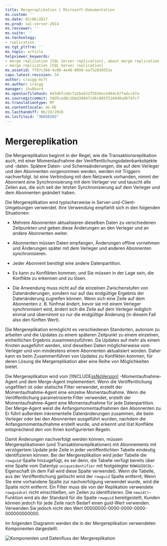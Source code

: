 ```yaml
---
title: Mergereplikation | Microsoft-Dokumentation
ms.custom: ''
ms.date: 03/06/2017
ms.prod: sql-server-2014
ms.reviewer: ''
ms.suite: ''
ms.technology:
- replication
ms.tgt_pltfrm: ''
ms.topic: article
helpviewer_keywords:
- merge replication [SQL Server replication], about merge replication
- merge replication [SQL Server replication]
ms.assetid: ff87c368-4c00-4e48-809d-ea752839551e
caps.latest.revision: 34
author: craigg-msft
ms.author: craigg
manager: jhubbard
ms.openlocfilehash: 6d3dbfcb8cfa2be632f593bece964c67fadcc47a
ms.sourcegitcommit: 5dd5cad0c1bbd308471d6c885f516948ad67dfcf
ms.translationtype: MT
ms.contentlocale: de-DE
ms.lasthandoff: 06/19/2018
ms.locfileid: "36050292"
---
```

# <a name="merge-replication"></a>Mergereplikation
  Die Mergereplikation beginnt in der Regel, wie die Transaktionsreplikation auch, mit einer Momentaufnahme der Veröffentlichungsdatenbankobjekte und -daten. Spätere Daten- und Schemaänderungen, die auf dem Verleger und den Abonnenten vorgenommen werden, werden mit Triggern nachverfolgt. Ist eine Verbindung mit dem Netzwerk vorhanden, nimmt der Abonnent eine Synchronisierung mit dem Verleger vor und tauscht alle Zeilen aus, die sich seit der letzten Synchronisierung auf dem Verleger und dem Abonnenten geändert haben.  
  
 Die Mergereplikation wird typischerweise in Server-und-Client-Umgebungen verwendet. Ihre Verwendung empfiehlt sich in den folgenden Situationen:  
  
-   Mehrere Abonnenten aktualisieren dieselben Daten zu verschiedenen Zeitpunkten und geben diese Änderungen an den Verleger und an andere Abonnenten weiter.  
  
-   Abonnenten müssen Daten empfangen, Änderungen offline vornehmen und Änderungen später mit dem Verleger und anderen Abonnenten synchronisieren.  
  
-   Jeder Abonnent benötigt eine andere Datenpartition.  
  
-   Es kann zu Konflikten kommen, und Sie müssen in der Lage sein, die Konflikte zu erkennen und zu lösen.  
  
-   Die Anwendung muss nicht auf die einzelnen Zwischenstufen von Datenänderungen, sondern nur auf das endgültige Ergebnis der Datenänderung zugreifen können. Wenn sich eine Zeile auf dem Abonnenten z. B. fünfmal ändert, bevor sie mit einem Verleger synchronisiert wird, ändert sich die Zeile auf dem Verleger lediglich einmal und übernimmt so nur die endgültige Änderung (in diesem Fall also den fünften Wert).  
  
 Die Mergereplikation ermöglicht es verschiedenen Standorten, autonom zu arbeiten und die Updates zu einem späteren Zeitpunkt zu einem einzelnen, einheitlichen Ergebnis zusammenzuführen. Da Updates auf mehr als einem Knoten ausgeführt werden, sind dieselben Daten möglicherweise vom Verleger und von mindestens einem Abonnenten aktualisiert worden. Daher kann es beim Zusammenführen von Updates zu Konflikten kommen, für deren Lösung die Mergereplikation aber eine Reihe von Möglichkeiten bietet.  
  
 Die Mergereplikation wird vom [!INCLUDE[ssNoVersion](../../../includes/ssnoversion-md.md)] -Momentaufnahme-Agent und dem Merge-Agent implementiert. Wenn die Veröffentlichung ungefiltert ist oder statische Filter verwendet, erstellt der Momentaufnahme-Agent eine einzelne Momentaufnahme. Wenn die Veröffentlichung parametrisierte Filter verwendet, erstellt der Momentaufnahme-Agent eine Momentaufnahme für jede Datenpartition. Der Merge-Agent weist die Anfangsmomentaufnahmen den Abonnenten zu. Er führt außerdem inkrementelle Datenänderungen zusammen, die beim Verleger oder bei den Abonnenten ausgeführt wurden, nachdem die Anfangsmomentaufnahme erstellt wurde, und erkennt und löst Konflikte entsprechend den von Ihnen konfigurierten Regeln.  
  
 Damit Änderungen nachverfolgt werden können, müssen Mergereplikationen (und Transaktionsreplikationen) mit Abonnements mit verzögertem Update jede Zeile in jeder veröffentlichten Tabelle eindeutig identifizieren können. Bei der Mergereplikation wird jeder Tabelle die `rowguid`-Spalte hinzugefügt, es sei denn, die Tabelle verfügt bereits über eine Spalte vom Datentyp `uniqueidentifier` mit festgelegter `ROWGUIDCOL`-Eigenschaft (in dem Fall wird diese Spalte verwendet). Wenn die Tabelle, aus der Veröffentlichung gelöscht wird der `rowguid` Spalte entfernt; Wenn Sie eine vorhandene Spalte zur nachverfolgung verwendet wurde, wird die Spalte nicht entfernt. Ein Filter muss die von der Replikation verwendete `rowguidcol` nicht einschließen, um Zeilen zu identifizieren. Die `newid()`-Funktion wird als der Standard für die Spalte `rowguid` bereitgestellt, Kunden können jedoch für jede Zeile nach Bedarf einen guid-Wert verwenden. Verwenden Sie jedoch nicht den Wert 00000000-0000-0000-0000-000000000000.  
  
 Im folgenden Diagramm werden die in der Mergereplikation verwendeten Komponenten dargestellt.  
  
 ![Komponenten und Datenfluss der Mergereplikation](../media/merge.gif "Merge replication components and data flow")  
  
  